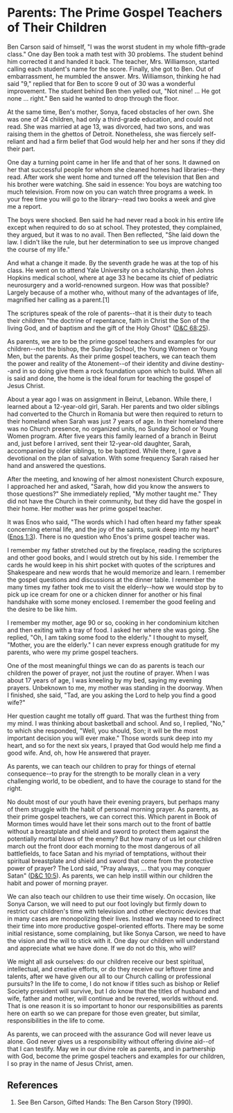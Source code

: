 # Parents: The Prime Gospel Teachers of Their Children

Ben Carson said of himself, "I was the worst student in my whole fifth-grade
class." One day Ben took a math test with 30 problems. The student behind him
corrected it and handed it back. The teacher, Mrs. Williamson, started calling
each student's name for the score. Finally, she got to Ben. Out of
embarrassment, he mumbled the answer. Mrs. Williamson, thinking he had said
"9," replied that for Ben to score 9 out of 30 was a wonderful improvement.
The student behind Ben then yelled out, "Not nine! ... He got none ... right." Ben
said he wanted to drop through the floor.

At the same time, Ben's mother, Sonya, faced obstacles of her own. She was one
of 24 children, had only a third-grade education, and could not read. She was
married at age 13, was divorced, had two sons, and was raising them in the
ghettos of Detroit. Nonetheless, she was fiercely self-reliant and had a firm
belief that God would help her and her sons if they did their part.

One day a turning point came in her life and that of her sons. It dawned on
her that successful people for whom she cleaned homes had libraries--they
read. After work she went home and turned off the television that Ben and his
brother were watching. She said in essence: You boys are watching too much
television. From now on you can watch three programs a week. In your free time
you will go to the library--read two books a week and give me a report.

The boys were shocked. Ben said he had never read a book in his entire life
except when required to do so at school. They protested, they complained, they
argued, but it was to no avail. Then Ben reflected, "She laid down the law. I
didn't like the rule, but her determination to see us improve changed the
course of my life."

And what a change it made. By the seventh grade he was at the top of his
class. He went on to attend Yale University on a scholarship, then Johns
Hopkins medical school, where at age 33 he became its chief of pediatric
neurosurgery and a world-renowned surgeon. How was that possible? Largely
because of a mother who, without many of the advantages of life, magnified her
calling as a parent.[1]

The scriptures speak of the role of parents--that it is their duty to teach
their children "the doctrine of repentance, faith in Christ the Son of the
living God, and of baptism and the gift of the Holy Ghost" ([D&amp;C
68:25](https://www.lds.org/scriptures/dc-testament/dc/68.25?lang=eng#24)).

As parents, we are to be the prime gospel teachers and examples for our
children--not the bishop, the Sunday School, the Young Women or Young Men, but
the parents. As their prime gospel teachers, we can teach them the power and
reality of the Atonement--of their identity and divine destiny--and in so
doing give them a rock foundation upon which to build. When all is said and
done, the home is the ideal forum for teaching the gospel of Jesus Christ.

About a year ago I was on assignment in Beirut, Lebanon. While there, I
learned about a 12-year-old girl, Sarah. Her parents and two older siblings
had converted to the Church in Romania but were then required to return to
their homeland when Sarah was just 7 years of age. In their homeland there was
no Church presence, no organized units, no Sunday School or Young Women
program. After five years this family learned of a branch in Beirut and, just
before I arrived, sent their 12-year-old daughter, Sarah, accompanied by older
siblings, to be baptized. While there, I gave a devotional on the plan of
salvation. With some frequency Sarah raised her hand and answered the
questions.

After the meeting, and knowing of her almost nonexistent Church exposure, I
approached her and asked, "Sarah, how did you know the answers to those
questions?" She immediately replied, "My mother taught me." They did not have
the Church in their community, but they did have the gospel in their home. Her
mother was her prime gospel teacher.

It was Enos who said, "The words which I had often heard my father speak
concerning eternal life, and the joy of the saints, sunk deep into my heart"
([Enos 1:3](https://www.lds.org/scriptures/bofm/enos/1.3?lang=eng#2)). There
is no question who Enos's prime gospel teacher was.

I remember my father stretched out by the fireplace, reading the scriptures
and other good books, and I would stretch out by his side. I remember the
cards he would keep in his shirt pocket with quotes of the scriptures and
Shakespeare and new words that he would memorize and learn. I remember the
gospel questions and discussions at the dinner table. I remember the many
times my father took me to visit the elderly--how we would stop by to pick up
ice cream for one or a chicken dinner for another or his final handshake with
some money enclosed. I remember the good feeling and the desire to be like
him.

I remember my mother, age 90 or so, cooking in her condominium kitchen and
then exiting with a tray of food. I asked her where she was going. She
replied, "Oh, I am taking some food to the elderly." I thought to myself,
"Mother, you are the elderly." I can never express enough gratitude for my
parents, who were my prime gospel teachers.

One of the most meaningful things we can do as parents is teach our children
the power of prayer, not just the routine of prayer. When I was about 17 years
of age, I was kneeling by my bed, saying my evening prayers. Unbeknown to me,
my mother was standing in the doorway. When I finished, she said, "Tad, are
you asking the Lord to help you find a good wife?"

Her question caught me totally off guard. That was the furthest thing from my
mind. I was thinking about basketball and school. And so, I replied, "No," to
which she responded, "Well, you should, Son; it will be the most important
decision you will ever make." Those words sunk deep into my heart, and so for
the next six years, I prayed that God would help me find a good wife. And, oh,
how He answered that prayer.

As parents, we can teach our children to pray for things of eternal
consequence--to pray for the strength to be morally clean in a very
challenging world, to be obedient, and to have the courage to stand for the
right.

No doubt most of our youth have their evening prayers, but perhaps many of
them struggle with the habit of personal morning prayer. As parents, as their
prime gospel teachers, we can correct this. Which parent in Book of Mormon
times would have let their sons march out to the front of battle without a
breastplate and shield and sword to protect them against the potentially
mortal blows of the enemy? But how many of us let our children march out the
front door each morning to the most dangerous of all battlefields, to face
Satan and his myriad of temptations, without their spiritual breastplate and
shield and sword that come from the protective power of prayer? The Lord said,
"Pray always, ... that you may conquer Satan" ([D&amp;C
10:5](https://www.lds.org/scriptures/dc-testament/dc/10.5?lang=eng#4)). As
parents, we can help instill within our children the habit and power of
morning prayer.

We can also teach our children to use their time wisely. On occasion, like
Sonya Carson, we will need to put our foot lovingly but firmly down to
restrict our children's time with television and other electronic devices that
in many cases are monopolizing their lives. Instead we may need to redirect
their time into more productive gospel-oriented efforts. There may be some
initial resistance, some complaining, but like Sonya Carson, we need to have
the vision and the will to stick with it. One day our children will understand
and appreciate what we have done. If we do not do this, who will?

We might all ask ourselves: do our children receive our best spiritual,
intellectual, and creative efforts, or do they receive our leftover time and
talents, after we have given our all to our Church calling or professional
pursuits? In the life to come, I do not know if titles such as bishop or
Relief Society president will survive, but I do know that the titles of
husband and wife, father and mother, will continue and be revered, worlds
without end. That is one reason it is so important to honor our
responsibilities as parents here on earth so we can prepare for those even
greater, but similar, responsibilities in the life to come.

As parents, we can proceed with the assurance God will never leave us alone.
God never gives us a responsibility without offering divine aid--of that I can
testify. May we in our divine role as parents, and in partnership with God,
become the prime gospel teachers and examples for our children, I so pray in
the name of Jesus Christ, amen.

## References

  1. See Ben Carson, Gifted Hands: The Ben Carson Story (1990).

